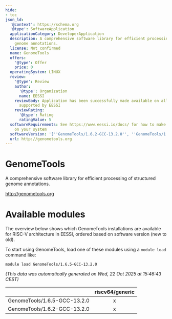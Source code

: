 ```yaml
---
hide:
- toc
json_ld:
  '@context': https://schema.org
  '@type': SoftwareApplication
  applicationCategory: DeveloperApplication
  description: A comprehensive software library for efficient processing of structured
    genome annotations.
  license: Not confirmed
  name: GenomeTools
  offers:
    '@type': Offer
    price: 0
  operatingSystem: LINUX
  review:
    '@type': Review
    author:
      '@type': Organization
      name: EESSI
    reviewBody: Application has been successfully made available on all architectures
      supported by EESSI
    reviewRating:
      '@type': Rating
      ratingValue: 5
  softwareRequirements: See https://www.eessi.io/docs/ for how to make EESSI available
    on your system
  softwareVersion: '[''GenomeTools/1.6.2-GCC-13.2.0'', ''GenomeTools/1.6.5-GCC-13.2.0'']'
  url: http://genometools.org
---
```


GenomeTools
===========


A comprehensive software library for efficient processing of structured genome annotations.

http://genometools.org
# Available modules


The overview below shows which GenomeTools installations are available for RISC-V architecture in EESSI, ordered based on software version (new to old).

To start using GenomeTools, load one of these modules using a `module load` command like:

```shell
module load GenomeTools/1.6.5-GCC-13.2.0
```

*(This data was automatically generated on Wed, 22 Oct 2025 at 15:46:43 CEST)*

| |riscv64/generic|
| :---: | :---: |
|GenomeTools/1.6.5-GCC-13.2.0|x|
|GenomeTools/1.6.2-GCC-13.2.0|x|
